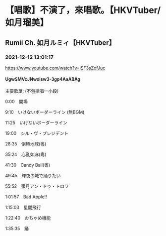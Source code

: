 # 【唱歌】不演了，來唱歌。【HKVTuber/如月瑠美】

## Rumii Ch. 如月ルミィ【HKVTuber】

### 2021-12-12 13:01:17

https://www.youtube.com/watch?v=iSF3sZofJuc

#### UgwSMVcJNwxlsw3-3gp4AaABAg

主要歌單: (不包括唱一小段)

0:00　開場

9:10　いけないボーダーライン (無BGM)

11:25　いけないボーダーライン  

19:00　シル・ヴ・プレジデント

28:35　倒轉地球(粵)

35:24　心亂如麻(粵)

41:30　Candy Ball(粵)

49:45　輝夜の城で踊りたい

55:52　蜜月アン・ドゥ・トロワ

1:01:57　Bad Apple!!

1:15:03　星間飛行

1:22:40　おちゃめ機能

1:35:35　踊

